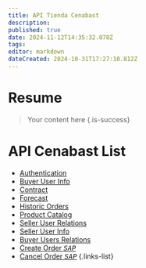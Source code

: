 ```yaml
---
title: API Tienda Cenabast
description: 
published: true
date: 2024-11-12T14:35:32.078Z
tags: 
editor: markdown
dateCreated: 2024-10-31T17:27:10.812Z
---
```


# Resume
> Your content here
{.is-success}

# API Cenabast List

- [Authentication](authentication)
- [Buyer User Info](buyer-user-info)
- [Contract](contract)
- [Forecast](forecast)
- [Historic Orders](historic-orders)
- [Product Catalog](product-catalog)
- [Seller User Relations](seller-user-relations)
- [Seller User Info](seller-user-info)
- [Buyer Users Relations](buyer-users-relations)
- [Create Order *<kbd>SAP</kbd>*](/apis/home/tienda-web/sap-apis/create-order)
- [Cancel Order *<kbd>SAP</kbd>*](/apis/home/tienda-web/sap-apis/cancel-order)
{.links-list}